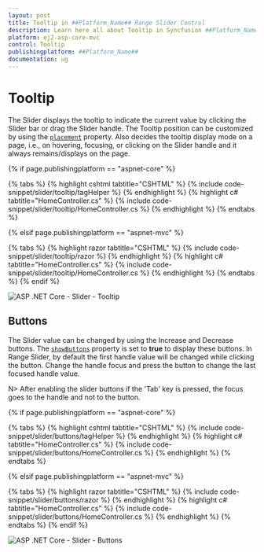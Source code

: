 ```yaml
---
layout: post
title: Tooltip in ##Platform_Name## Range Slider Control
description: Learn here all about Tooltip in Syncfusion ##Platform_Name## Range Slider control of Syncfusion Essential JS 2 and more.
platform: ej2-asp-core-mvc
control: Tooltip
publishingplatform: ##Platform_Name##
documentation: ug
---
```



# Tooltip

The Slider displays the tooltip to indicate the current value by clicking the Slider bar or drag the Slider handle. The Tooltip position can be customized by using the [`placement`](https://help.syncfusion.com/cr/aspnetcore-js2/Syncfusion.EJ2.Inputs.SliderTooltipData.html#Syncfusion_EJ2_Inputs_SliderTooltipData_Placement) property. Also decides the tooltip display mode on a page, i.e., on hovering, focusing, or clicking on the Slider handle and it always remains/displays on the page.

{% if page.publishingplatform == "aspnet-core" %}

{% tabs %}
{% highlight cshtml tabtitle="CSHTML" %}
{% include code-snippet/slider/tooltip/tagHelper %}
{% endhighlight %}
{% highlight c# tabtitle="HomeController.cs" %}
{% include code-snippet/slider/tooltip/HomeController.cs %}
{% endhighlight %}
{% endtabs %}

{% elsif page.publishingplatform == "aspnet-mvc" %}

{% tabs %}
{% highlight razor tabtitle="CSHTML" %}
{% include code-snippet/slider/tooltip/razor %}
{% endhighlight %}
{% highlight c# tabtitle="HomeController.cs" %}
{% include code-snippet/slider/tooltip/HomeController.cs %}
{% endhighlight %}
{% endtabs %}
{% endif %}



![ASP .NET Core - Slider - Tooltip](./images/slider-tooltip.png)

## Buttons

The Slider value can be changed by using the Increase and Decrease buttons. The [`showButtons`](https://help.syncfusion.com/cr/aspnetcore-js2/Syncfusion.EJ2.Inputs.Slider.html#Syncfusion_EJ2_Inputs_Slider_ShowButtons) property is set to **true** to display these buttons. In Range Slider, by default the first handle value will be changed while clicking the button. Change the handle focus and press the button to change the last focused handle value.

N> After enabling the slider buttons if the 'Tab' key is pressed, the focus goes to the handle and not to the button.

{% if page.publishingplatform == "aspnet-core" %}

{% tabs %}
{% highlight cshtml tabtitle="CSHTML" %}
{% include code-snippet/slider/buttons/tagHelper %}
{% endhighlight %}
{% highlight c# tabtitle="HomeController.cs" %}
{% include code-snippet/slider/buttons/HomeController.cs %}
{% endhighlight %}
{% endtabs %}

{% elsif page.publishingplatform == "aspnet-mvc" %}

{% tabs %}
{% highlight razor tabtitle="CSHTML" %}
{% include code-snippet/slider/buttons/razor %}
{% endhighlight %}
{% highlight c# tabtitle="HomeController.cs" %}
{% include code-snippet/slider/buttons/HomeController.cs %}
{% endhighlight %}
{% endtabs %}
{% endif %}



![ASP .NET Core - Slider - Buttons](./images/slider-buttons.png)
